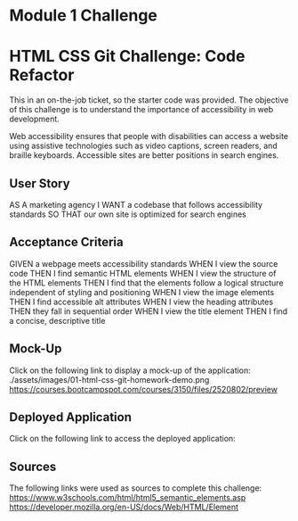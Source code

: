 # Module 1 Challenge
# HTML CSS Git Challenge: Code Refactor

This in an on-the-job ticket, so the starter code was provided. The objective of this challenge is to understand the importance of accessibility in web development. 

Web accessibility ensures that people with disabilities can access a website using assistive technologies such as video captions, screen readers, and braille keyboards. Accessible sites are better positions in search engines.

## User Story

AS A marketing agency
I WANT a codebase that follows accessibility standards
SO THAT our own site is optimized for search engines

## Acceptance Criteria

GIVEN a webpage meets accessibility standards
WHEN I view the source code
THEN I find semantic HTML elements
WHEN I view the structure of the HTML elements
THEN I find that the elements follow a logical structure independent of styling and positioning
WHEN I view the image elements
THEN I find accessible alt attributes
WHEN I view the heading attributes
THEN they fall in sequential order
WHEN I view the title element
THEN I find a concise, descriptive title

## Mock-Up

Click on the following link to display a mock-up of the application:
./assets/images/01-html-css-git-homework-demo.png
https://courses.bootcampspot.com/courses/3150/files/2520802/preview

## Deployed Application

Click on the following link to access the deployed application:


## Sources

The following links were used as sources to complete this challenge:
https://www.w3schools.com/html/html5_semantic_elements.asp
https://developer.mozilla.org/en-US/docs/Web/HTML/Element